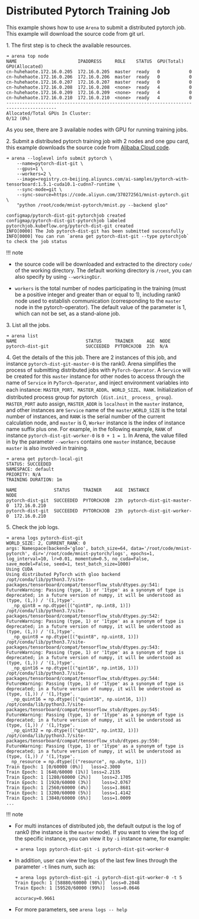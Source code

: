 # Distributed Pytorch Training Job

This example shows how to use ``Arena`` to submit a distributed pytorch job. This example will download the source code from git url.

1\. The first step is to check the available resources.

    ➜ arena top node
    NAME                       IPADDRESS     ROLE    STATUS  GPU(Total)  GPU(Allocated)
    cn-huhehaote.172.16.0.205  172.16.0.205  master  ready   0           0
    cn-huhehaote.172.16.0.206  172.16.0.206  master  ready   0           0
    cn-huhehaote.172.16.0.207  172.16.0.207  master  ready   0           0
    cn-huhehaote.172.16.0.208  172.16.0.208  <none>  ready   4           0
    cn-huhehaote.172.16.0.209  172.16.0.209  <none>  ready   4           0
    cn-huhehaote.172.16.0.210  172.16.0.210  <none>  ready   4           0
    -----------------------------------------------------------------------------------------
    Allocated/Total GPUs In Cluster:
    0/12 (0%)

As you see, there are 3 available nodes with GPU for running training jobs.

2\. Submit a distributed pytorch training job with 2 nodes and one gpu card, this example downloads the source code from [Alibaba Cloud code](https://code.aliyun.com/370272561/mnist-pytorch.git).

    ➜ arena --loglevel info submit pytorch \
        --name=pytorch-dist-git \
        --gpus=1 \
        --workers=2 \
        --image=registry.cn-beijing.aliyuncs.com/ai-samples/pytorch-with-tensorboard:1.5.1-cuda10.1-cudnn7-runtime \
        --sync-mode=git \
        --sync-source=https://code.aliyun.com/370272561/mnist-pytorch.git \
        "python /root/code/mnist-pytorch/mnist.py --backend gloo"

    configmap/pytorch-dist-git-pytorchjob created
    configmap/pytorch-dist-git-pytorchjob labeled
    pytorchjob.kubeflow.org/pytorch-dist-git created
    INFO[0000] The Job pytorch-dist-git has been submitted successfully
    INFO[0000] You can run `arena get pytorch-dist-git --type pytorchjob` to check the job status

!!! note

  * the source code will be downloaded and extracted to the directory ``code/`` of the working directory. The default working directory is ``/root``, you can also specify by using ``--workingDir``.

  * ``workers`` is the total number of nodes participating in the training (must be a positive integer and greater than or equal to 1), including rank0 node used to establish communication (corresponding to the ``master`` node in the pytorch-operator). The default value of the parameter is 1, which can not be set, as a stand-alone job.
    

3\. List all the jobs.

    ➜ arena list
    NAME                          STATUS     TRAINER     AGE  NODE
    pytorch-dist-git              SUCCEEDED  PYTORCHJOB  23h  N/A

4\. Get the details of the this job. There are 2 instances of this job, and instance ``pytorch-dist-git-master-0`` is the rank0. Arena simplifies the process of submitting distributed jobs with ``PyTorch-Operator``.
A ``Service`` will be created for this ``master`` instance for other nodes to access through the name of ``Service`` in ``PyTorch-Operator``, and inject environment variables into each instance: ``MASTER_PORT``、``MASTER_ADDR``、``WORLD_SIZE``、``RANK``. Initialization of distributed process group for pytorch（``dist.init_ process_ group``). ``MASTER_PORT`` auto assign, ``MASTER_ADDR`` is ``localhost`` in the ``master`` instance, and other instances are ``Service`` name of the ``master``,``WORLD_SIZE`` is the total number of instances, and ``RANK`` is the serial number of the current calculation node, and ``master`` is 0, ``Worker`` instance is the index of instance name suffix plus one. For example, in the following example, ``RANK`` of instance ``pytorch-dist-git-worker-0`` is ``0 + 1 = 1``.
In Arena, the value filled in by the parameter ``--workers`` contains one ``master`` instance, because ``master`` is also involved in training.

    ➜ arena get pytorch-local-git
    STATUS: SUCCEEDED
    NAMESPACE: default
    PRIORITY: N/A
    TRAINING DURATION: 1m
    
    NAME              STATUS     TRAINER     AGE  INSTANCE                   NODE
    pytorch-dist-git  SUCCEEDED  PYTORCHJOB  23h  pytorch-dist-git-master-0  172.16.0.210
    pytorch-dist-git  SUCCEEDED  PYTORCHJOB  23h  pytorch-dist-git-worker-0  172.16.0.210

5\. Check the job logs.

    ➜ arena logs pytorch-dist-git
    WORLD_SIZE: 2, CURRENT_RANK: 0
    args: Namespace(backend='gloo', batch_size=64, data='/root/code/mnist-pytorch', dir='/root/code/mnist-pytorch/logs', epochs=1, log_interval=10, lr=0.01, momentum=0.5, no_cuda=False, save_model=False, seed=1, test_batch_size=1000)
    Using CUDA
    Using distributed PyTorch with gloo backend
    /opt/conda/lib/python3.7/site-packages/tensorboard/compat/tensorflow_stub/dtypes.py:541: FutureWarning: Passing (type, 1) or '1type' as a synonym of type is deprecated; in a future version of numpy, it will be understood as (type, (1,)) / '(1,)type'.
      _np_qint8 = np.dtype([("qint8", np.int8, 1)])
    /opt/conda/lib/python3.7/site-packages/tensorboard/compat/tensorflow_stub/dtypes.py:542: FutureWarning: Passing (type, 1) or '1type' as a synonym of type is deprecated; in a future version of numpy, it will be understood as (type, (1,)) / '(1,)type'.
      _np_quint8 = np.dtype([("quint8", np.uint8, 1)])
    /opt/conda/lib/python3.7/site-packages/tensorboard/compat/tensorflow_stub/dtypes.py:543: FutureWarning: Passing (type, 1) or '1type' as a synonym of type is deprecated; in a future version of numpy, it will be understood as (type, (1,)) / '(1,)type'.
      _np_qint16 = np.dtype([("qint16", np.int16, 1)])
    /opt/conda/lib/python3.7/site-packages/tensorboard/compat/tensorflow_stub/dtypes.py:544: FutureWarning: Passing (type, 1) or '1type' as a synonym of type is deprecated; in a future version of numpy, it will be understood as (type, (1,)) / '(1,)type'.
      _np_quint16 = np.dtype([("quint16", np.uint16, 1)])
    /opt/conda/lib/python3.7/site-packages/tensorboard/compat/tensorflow_stub/dtypes.py:545: FutureWarning: Passing (type, 1) or '1type' as a synonym of type is deprecated; in a future version of numpy, it will be understood as (type, (1,)) / '(1,)type'.
      _np_qint32 = np.dtype([("qint32", np.int32, 1)])
    /opt/conda/lib/python3.7/site-packages/tensorboard/compat/tensorflow_stub/dtypes.py:550: FutureWarning: Passing (type, 1) or '1type' as a synonym of type is deprecated; in a future version of numpy, it will be understood as (type, (1,)) / '(1,)type'.
      np_resource = np.dtype([("resource", np.ubyte, 1)])
    Train Epoch: 1 [0/60000 (0%)]	loss=2.3000
    Train Epoch: 1 [640/60000 (1%)]	loss=2.2135
    Train Epoch: 1 [1280/60000 (2%)]	loss=2.1705
    Train Epoch: 1 [1920/60000 (3%)]	loss=2.0767
    Train Epoch: 1 [2560/60000 (4%)]	loss=1.8681
    Train Epoch: 1 [3200/60000 (5%)]	loss=1.4142
    Train Epoch: 1 [3840/60000 (6%)]	loss=1.0009
    ...

!!! note

  * For multi instances of distributed job, the default output is the log of rank0 (the instance is the ``master`` node). If you want to view the log of the specific instance, you can view it by ``-i`` instance name, for example:
    
        ➜ arena logs pytorch-dist-git -i pytorch-dist-git-worker-0


  * In addition, user can view the logs of the last few lines through the parameter ``-t`` lines num, such as:
    
        ➜ arena logs pytorch-dist-git -i pytorch-dist-git-worker-0 -t 5
        Train Epoch: 1 [58880/60000 (98%)]	loss=0.2048
        Train Epoch: 1 [59520/60000 (99%)]	loss=0.0646
    
        accuracy=0.9661
    

  * For more parameters, see ``arena logs -- help``
